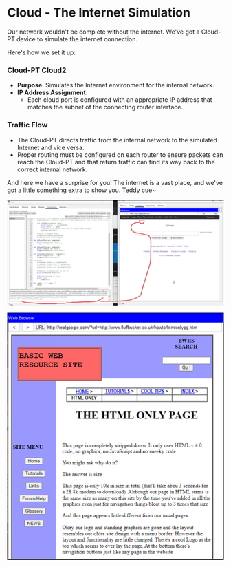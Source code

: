 # Cloud - The Internet Simulation

Our network wouldn't be complete without the internet. We've got a Cloud-PT device to simulate the internet connection.

Here's how we set it up:

### Cloud-PT Cloud2

- **Purpose**: Simulates the Internet environment for the internal network.
- **IP Address Assignment**:
  - Each cloud port is configured with an appropriate IP address that matches the subnet of the connecting router interface.

### Traffic Flow

- The Cloud-PT directs traffic from the internal network to the simulated Internet and vice versa.
- Proper routing must be configured on each router to ensure packets can reach the Cloud-PT and that return traffic can find its way back to the correct internal network.

And here we have a surprise for you! The internet is a vast place, and we've got a little something extra to show you. Teddy cue~

![alt text](image-1.png)

![alt text](image.png)
